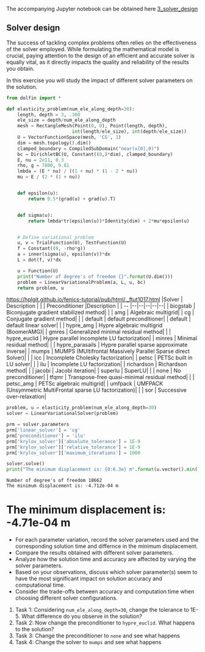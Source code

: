The accompanying Jupyter notebook can be obtained here [3_solver_design](../../../../../src/day-3/exercises/3_solver_design.ipynb)

## Solver design

The success of tackling complex problems often relies on the effectiveness of the solver employed. While formulating the mathematical model is crucial, paying attention to the design of an efficient and accurate solver is equally vital, as it directly impacts the quality and reliability of the results you obtain.

In this exercise you will study the impact of different solver parameters on the solution.


```python
from dolfin import *

def elasticity_problem(num_ele_along_depth=30):
    length, depth = 3, .300
    ele_size = depth/num_ele_along_depth
    mesh = RectangleMesh(Point(0, 0), Point(length, depth),
                        int(length/ele_size), int(depth/ele_size))
    U = VectorFunctionSpace(mesh, 'CG', 1)
    dim = mesh.topology().dim()
    clamped_boundary = CompiledSubDomain("near(x[0],0)")
    bc = DirichletBC(U, Constant((0,)*dim), clamped_boundary)
    E, nu = 2e11, 0.3
    rho, g = 7800, 9.81
    lmbda = (E * nu) / ((1 + nu) * (1 - 2 * nu))
    mu = E / (2 * (1 + nu))


    def epsilon(u):
        return 0.5*(grad(u) + grad(u).T)


    def sigma(u):
        return lmbda*tr(epsilon(u))*Identity(dim) + 2*mu*epsilon(u)


    # Define variational problem
    u, v = TrialFunction(U), TestFunction(U)
    f = Constant((0, -rho*g))
    a = inner(sigma(u), epsilon(v))*dx
    L = dot(f, v)*dx

    u = Function(U)
    print("Number of degree's of freedom {}".format(U.dim()))
    problem = LinearVariationalProblem(a, L, u, bc)
    return problem, u
```

<https://hplgit.github.io/fenics-tutorial/pub/html/._ftut1017.html>
|Solver | Description | | | Preconditioner    |Description   |
| -- |--|--|--|--|--|
| bicgstab       |  Biconjugate gradient stabilized method| | | amg              |  Algebraic multigrid|
| cg             |  Conjugate gradient method| | | default          |  default preconditioner|
| default        |  default linear solver| | | hypre_amg        |  Hypre algebraic multigrid (BoomerAMG)|
| gmres          |  Generalized minimal residual method| | | hypre_euclid     |  Hypre parallel incomplete LU factorization|
| minres         |  Minimal residual method| | | hypre_parasails  |  Hypre parallel sparse approximate inverse|
| mumps          |  MUMPS (MUltifrontal Massively Parallel Sparse direct Solver)| | | icc              |  Incomplete Cholesky factorization|
| petsc          |  PETSc built in LU solver| | | ilu              |  Incomplete LU factorization|
| richardson     |  Richardson method| | | jacobi           |  Jacobi iteration|
| superlu        |  SuperLU| | | none             |  No preconditioner|
| tfqmr          |  Transpose-free quasi-minimal residual method| | | petsc_amg        |  PETSc algebraic multigrid|
| umfpack        |  UMFPACK (Unsymmetric MultiFrontal sparse LU factorization)| | | sor              |  Successive over-relaxation|




```python
problem, u = elasticity_problem(num_ele_along_depth=30)
solver = LinearVariationalSolver(problem)

prm = solver.parameters
prm['linear_solver'] = 'cg'
prm['preconditioner'] = 'ilu'
prm['krylov_solver']['absolute_tolerance'] = 1E-9
prm['krylov_solver']['relative_tolerance'] = 1E-9
prm['krylov_solver']['maximum_iterations'] = 1000

solver.solve()
print("The minimum displacement is: {0:6.3e} m".format(u.vector().min()))
```

    Number of degree's of freedom 18662
    The minimum displacement is: -4.712e-04 m


# The minimum displacement is: -4.71e-04 m
- For each parameter variation, record the solver parameters used and the corresponding solution time and differnce in the minimum displacement.
- Compare the results obtained with different solver parameters.
- Analyze how the solution time and accuracy are affected by varying the solver parameters.
- Based on your observations, discuss which solver parameter(s) seem to have the most significant impact on solution accuracy and computational time.
- Consider the trade-offs between accuracy and computation time when choosing different solver configurations.

1. Task 1: Considering `num_ele_along_depth=30`, change the tolerance to 1E-5. What difference do you observe in the solution?
2. Task 2: Now change the preconditioner to `hypre_euclid`. What happens to the solution?
3. Task 3: Change the preconditioner to `none` and see what happens
4. Task 4: Change the solver to `mumps` and see what happens


